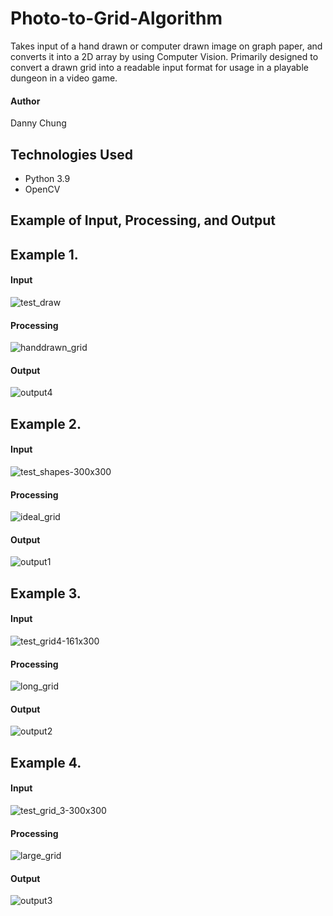# Photo-to-Grid-Algorithm
 
Takes input of a hand drawn or computer drawn image on graph paper, and converts it into a 2D array by using Computer Vision. Primarily designed to convert a drawn grid into a readable input format for usage in a playable dungeon in a video game.

#### Author
Danny Chung


## Technologies Used
- Python 3.9
- OpenCV


## Example of Input, Processing, and Output
## Example 1.
#### Input

![test_draw](https://user-images.githubusercontent.com/67284108/168719223-fffb071b-07de-4aed-88e3-858586eeadda.jpg)

#### Processing

![handdrawn_grid](https://user-images.githubusercontent.com/67284108/168719295-1a41d03b-6f15-46f6-9821-a17c825a8201.gif)

#### Output

![output4](https://user-images.githubusercontent.com/67284108/168719306-ddc28fa9-de23-48f6-8bf3-a0eedfca0c17.jpg)


## Example 2.
#### Input

![test_shapes-300x300](https://user-images.githubusercontent.com/67284108/168719676-4e906966-b6cd-473e-8b3b-bf0508a14f0a.jpg)

#### Processing

![ideal_grid](https://user-images.githubusercontent.com/67284108/168720316-bdd3bfc9-af7c-46a9-963f-02a38477af4b.gif)

#### Output

![output1](https://user-images.githubusercontent.com/67284108/168719715-1a2ea88a-86a0-4ad2-8914-f0306c4788ce.jpg)


## Example 3.
#### Input

![test_grid4-161x300](https://user-images.githubusercontent.com/67284108/168720530-37deb009-270d-4fcc-90e1-d2c1b2dd9d30.jpg)

#### Processing

![long_grid](https://user-images.githubusercontent.com/67284108/168720561-98bd7056-c079-4561-b69f-848d8887e16f.gif)

#### Output

![output2](https://user-images.githubusercontent.com/67284108/168720581-62a29b2f-b90d-45e2-93f4-cd7a606a6f8c.jpg)


## Example 4.
#### Input

![test_grid_3-300x300](https://user-images.githubusercontent.com/67284108/168720638-db3c6b06-06d2-48a1-9e5c-115ad8a57264.jpg)

#### Processing

![large_grid](https://user-images.githubusercontent.com/67284108/168722147-c25a99d2-2cd9-4adf-94f9-bac9cdba0828.gif)

#### Output

![output3](https://user-images.githubusercontent.com/67284108/168722205-7ddaaeb3-e323-4548-b588-3f4d78bd0c1a.jpg)









